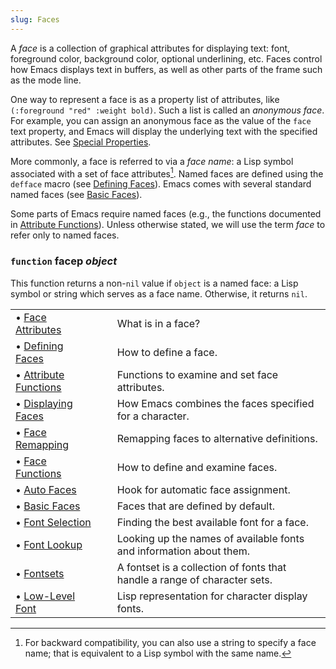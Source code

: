 ```yaml
---
slug: Faces
---
```


A *face* is a collection of graphical attributes for displaying text: font, foreground color, background color, optional underlining, etc. Faces control how Emacs displays text in buffers, as well as other parts of the frame such as the mode line.

One way to represent a face is as a property list of attributes, like `(:foreground "red" :weight bold)`. Such a list is called an *anonymous face*. For example, you can assign an anonymous face as the value of the `face` text property, and Emacs will display the underlying text with the specified attributes. See [Special Properties](Special-Properties).

More commonly, a face is referred to via a *face name*: a Lisp symbol associated with a set of face attributes[^1]. Named faces are defined using the `defface` macro (see [Defining Faces](Defining-Faces)). Emacs comes with several standard named faces (see [Basic Faces](Basic-Faces)).

Some parts of Emacs require named faces (e.g., the functions documented in [Attribute Functions](Attribute-Functions)). Unless otherwise stated, we will use the term *face* to refer only to named faces.

### <span className="tag function">`function`</span> **facep** *object*

This function returns a non-`nil` value if `object` is a named face: a Lisp symbol or string which serves as a face name. Otherwise, it returns `nil`.

|                                              |    |                                                                           |
| :------------------------------------------- | -- | :------------------------------------------------------------------------ |
| • [Face Attributes](Face-Attributes)         |    | What is in a face?                                                        |
| • [Defining Faces](Defining-Faces)           |    | How to define a face.                                                     |
| • [Attribute Functions](Attribute-Functions) |    | Functions to examine and set face attributes.                             |
| • [Displaying Faces](Displaying-Faces)       |    | How Emacs combines the faces specified for a character.                   |
| • [Face Remapping](Face-Remapping)           |    | Remapping faces to alternative definitions.                               |
| • [Face Functions](Face-Functions)           |    | How to define and examine faces.                                          |
| • [Auto Faces](Auto-Faces)                   |    | Hook for automatic face assignment.                                       |
| • [Basic Faces](Basic-Faces)                 |    | Faces that are defined by default.                                        |
| • [Font Selection](Font-Selection)           |    | Finding the best available font for a face.                               |
| • [Font Lookup](Font-Lookup)                 |    | Looking up the names of available fonts and information about them.       |
| • [Fontsets](Fontsets)                       |    | A fontset is a collection of fonts that handle a range of character sets. |
| • [Low-Level Font](Low_002dLevel-Font)       |    | Lisp representation for character display fonts.                          |

[^1]: For backward compatibility, you can also use a string to specify a face name; that is equivalent to a Lisp symbol with the same name.
